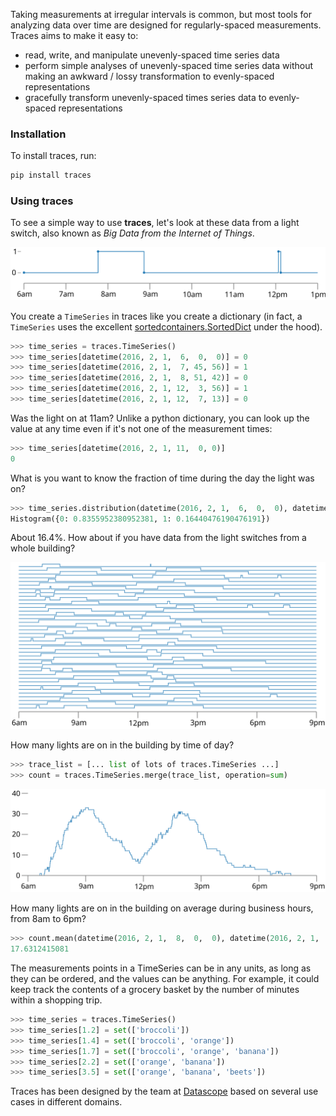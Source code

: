 Taking measurements at irregular intervals is common, but most tools
for analyzing data over time are designed for regularly-spaced
measurements. Traces aims to make it easy to:

* read, write, and manipulate unevenly-spaced time series data
* perform simple analyses of unevenly-spaced time series data without
  making an awkward / lossy transformation to evenly-spaced
  representations
* gracefully transform unevenly-spaced times series data to
  evenly-spaced representations

### Installation

To install traces, run:

```bash
pip install traces
```

### Using traces

To see a simple way to use **traces**, let's look at these data from a
light switch, also known as _Big Data from the Internet of Things_.

![light switch trace](img/trace.svg)

You create a `TimeSeries` in traces like you create a dictionary (in
fact, a `TimeSeries` uses the excellent
[sortedcontainers.SortedDict](http://www.grantjenks.com/docs/sortedcontainers/introduction.html#sorteddict)
under the hood).

```python
>>> time_series = traces.TimeSeries()
>>> time_series[datetime(2016, 2, 1,  6,  0,  0)] = 0
>>> time_series[datetime(2016, 2, 1,  7, 45, 56)] = 1
>>> time_series[datetime(2016, 2, 1,  8, 51, 42)] = 0
>>> time_series[datetime(2016, 2, 1, 12,  3, 56)] = 1
>>> time_series[datetime(2016, 2, 1, 12,  7, 13)] = 0
```

Was the light on at 11am? Unlike a python dictionary, you can look up
the value at any time even if it's not one of the measurement times:

```python
>>> time_series[datetime(2016, 2, 1, 11,  0, 0)]
0
```

What is you want to know the fraction of time during the day the light
was on?

```python
>>> time_series.distribution(datetime(2016, 2, 1,  6,  0,  0), datetime(2016, 2, 1,  13,  0,  0))
Histogram({0: 0.8355952380952381, 1: 0.16440476190476191})
```

About 16.4%. How about if you have data from the light switches from a
whole building?

![many light switch trace](img/traces.svg)

How many lights are on in the building by time of day?

```python
>>> trace_list = [... list of lots of traces.TimeSeries ...]
>>> count = traces.TimeSeries.merge(trace_list, operation=sum)
```

![many light switch count](img/count.svg)

How many lights are on in the building on average during business
hours, from 8am to 6pm?

```python
>>> count.mean(datetime(2016, 2, 1,  8,  0,  0), datetime(2016, 2, 1,  12 + 6,  0,  0))
17.6312415081
```

The measurements points in a TimeSeries can be in any units, as long
as they can be ordered, and the values can be anything. For example,
it could keep track the contents of a grocery basket by the number of
minutes within a shopping trip.

```python
>>> time_series = traces.TimeSeries()
>>> time_series[1.2] = set(['broccoli'])
>>> time_series[1.4] = set(['broccoli', 'orange'])
>>> time_series[1.7] = set(['broccoli', 'orange', 'banana'])
>>> time_series[2.2] = set(['orange', 'banana'])
>>> time_series[3.5] = set(['orange', 'banana', 'beets'])
```

Traces has been designed by the team at
[Datascope](http://datascopeanalytics.com/) based on several use cases
in different domains.
